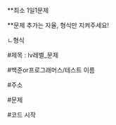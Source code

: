**최소 1일1문제

**문제 추가는 자율, 형식만 지켜주세요!

ㄴ형식

  #제목 : lv레벨_문제
  
  #백준or프로그래머스/테스트 이름 

  #주소
  
  #문제
  
  #코드 시작

